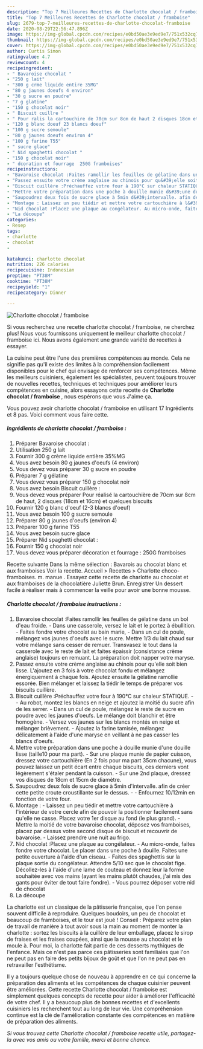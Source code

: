 ```yaml
---
description: "Top 7 Meilleures Recettes de Charlotte chocolat / framboise"
title: "Top 7 Meilleures Recettes de Charlotte chocolat / framboise"
slug: 2679-top-7-meilleures-recettes-de-charlotte-chocolat-framboise
date: 2020-08-29T22:56:47.896Z
image: https://img-global.cpcdn.com/recipes/e0bd50ae3e9ed9e7/751x532cq70/charlotte-chocolat-framboise-photo-principale-de-la-recette.jpg
thumbnail: https://img-global.cpcdn.com/recipes/e0bd50ae3e9ed9e7/751x532cq70/charlotte-chocolat-framboise-photo-principale-de-la-recette.jpg
cover: https://img-global.cpcdn.com/recipes/e0bd50ae3e9ed9e7/751x532cq70/charlotte-chocolat-framboise-photo-principale-de-la-recette.jpg
author: Curtis Simon
ratingvalue: 4.7
reviewcount: 4
recipeingredient:
- " Bavaroise chocolat "
- "250 g lait"
- "300 g crme liquide entire 35MG"
- "80 g jaunes doeufs 4 environ"
- "30 g sucre en poudre"
- "7 g glatine"
- "150 g chocolat noir"
- " Biscuit cuillre "
- " Pour ralis la cartouchire de 70cm sur 8cm de haut 2 disques 18cm et 16cm et quelques biscuits"
- "120 g blanc doeuf 23 blancs doeuf"
- "100 g sucre semoule"
- "80 g jaunes doeufs environ 4"
- "100 g farine T55"
- " sucre glace"
- " Nid spaghetti chocolat "
- "150 g chocolat noir"
- " dcoration et fourrage  250G framboises"
recipeinstructions:
- "Bavaroise chocolat :Faites ramollir les feuilles de gélatine dans un bol d&#39;eau froide. Dans une casserole, versez le lait et le portez à ébullition. Faites fondre votre chocolat au bain marie, Dans un cul de poule, mélangez vos jaunes d&#39;oeufs avec le sucre. Mettre 1/3 du lait chaud sur votre mélange sans cesser de remuer. Transvasez le tout dans la casserole avec le reste de lait et faites épaissir (consistance crème anglaise) toujours en remuant. La préparation doit napper votre maryse."
- "Passez ensuite votre crème anglaise au chinois pour qu&#39;elle soit bien lisse. L&#39;ajoutez en 3 fois à votre chocolat fondu et mélangez énergiquement à chaque fois. Ajoutez ensuite la gélatine ramollie essorée. Bien mélanger et laissez la tiédir le temps de préparer vos biscuits cuillère."
- "Biscuit cuillère :Préchauffez votre four à 190°C sur chaleur STATIQUE.  Au robot, montez les blancs en neige et ajoutez la moitié du sucre afin de les serrer. Dans un cul de poule, mélangez le reste de sucre en poudre avec les jaunes d&#39;oeufs. Le mélange doit blanchir et être homogène. Versez vos jaunes sur les blancs montés en neige et mélanger brièvement. Ajoutez la farine tamisée, mélangez délicatement à l&#39;aide d&#39;une maryse en veillant à ne pas casser les blancs d&#39;oeufs."
- "Mettre votre préparation dans une poche à douille munie d&#39;une douille lisse (taille10 pour ma part). Sur une plaque munie de papier cuisson, dressez votre cartouchière (En 2 fois pour ma part 35cm chacune), vous pouvez laissez un petit écart entre chaque biscuits, ces derniers vont légèrement s&#39;étaler pendant la cuisson. Sur une 2nd plaque, dressez vos disques de 18cm et 15cm de diamètre."
- "Saupoudrez deux fois de sucre glace à 5min d&#39;intervalle. afin de créer cette petite croute croustillante sur le dessus.  Enfournez 10/12min en fonction de votre four."
- "Montage : Laissez un peu tiédir et mettre votre cartouchière à l&#39;intérieur de votre cercle afin de pouvoir la positionner facilement sans qu&#39;elle ne casse. Placez votre 1er disque au fond (le plus grand). Mettre la moitié de votre bavaroise chocolat, déposez vos framboises, placez par dessus votre second disque de biscuit et recouvrir de bavaroise. Laissez prendre une nuit au frigo."
- "Nid chocolat :Placez une plaque au congélateur. Au micro-onde, faites fondre votre chocolat. Le placer dans une poche à douille. Faites une petite ouverture à l&#39;aide d&#39;un ciseau. Faites des spaghettis sur la plaque sortie du congélateur. Attendre 5/10 sec que le chocolat fige. Décollez-les à l&#39;aide d&#39;une lame de couteau et donnez leur la forme souhaitée avec vos mains (ayant les mains plutôt chaudes, j&#39;ai mis des gants pour éviter de tout faire fondre). Vous pourrez déposer votre nid de chocolat"
- "La découpe"
categories:
- Resep
tags:
- charlotte
- chocolat
- 

katakunci: charlotte chocolat  
nutrition: 226 calories
recipecuisine: Indonesian
preptime: "PT38M"
cooktime: "PT38M"
recipeyield: "1"
recipecategory: Dinner

---
```



![Charlotte chocolat / framboise](https://img-global.cpcdn.com/recipes/e0bd50ae3e9ed9e7/751x532cq70/charlotte-chocolat-framboise-photo-principale-de-la-recette.jpg)

Si vous recherchez une recette charlotte chocolat / framboise, ne cherchez plus! Nous vous fournissons uniquement le meilleur charlotte chocolat / framboise ici. Nous avons également une grande variété de recettes à essayer.

La cuisine peut être l'une des premières compétences au monde. Cela ne signifie pas qu'il existe des limites à la compréhension facilement disponibles pour le chef qui envisage de renforcer ses compétences. Même les meilleurs cuisiniers, également les spécialistes, peuvent toujours trouver de nouvelles recettes, techniques et techniques pour améliorer leurs compétences en cuisine, alors essayons cette recette de <strong> Charlotte chocolat / framboise </strong>, nous espérons que vous J'aime ça.

<!--inarticleads1-->

Vous pouvez avoir charlotte chocolat / framboise en utilisant 17 Ingrédients et 8 pas. Voici comment vous faire cette.

##### Ingrédients de charlotte chocolat / framboise :

1. Préparer  Bavaroise chocolat :
1. Utilisation 250 g lait
1. Fournir 300 g crème liquide entière 35%MG
1. Vous avez besoin 80 g jaunes d&#39;oeufs (4 environ)
1. Vous devez vous préparer 30 g sucre en poudre
1. Préparer 7 g gélatine
1. Vous devez vous préparer 150 g chocolat noir
1. Vous avez besoin  Biscuit cuillère :
1. Vous devez vous préparer  Pour réalisé la cartouchière de 70cm sur 8cm de haut, 2 disques (18cm et 16cm) et quelques biscuits
1. Fournir 120 g blanc d&#39;oeuf (2-3 blancs d&#39;oeuf)
1. Vous avez besoin 100 g sucre semoule
1. Préparer 80 g jaunes d&#39;oeufs (environ 4)
1. Préparer 100 g farine T55
1. Vous avez besoin  sucre glace
1. Préparer  Nid spaghetti chocolat :
1. Fournir 150 g chocolat noir
1. Vous devez vous préparer  décoration et fourrage : 250G framboises


Recette suivante Dans la même sélection : Bavarois au chocolat blanc et aux framboises Voir la recette. Accueil &gt; Recettes &gt; Charlotte choco-framboises. m. manue . Essayez cette recette de charlotte au chocolat et aux framboises de la chocolatière Juliette Brun. Enregistrer Un dessert facile à réaliser mais à commencer la veille pour avoir une bonne mousse. 

<!--inarticleads2-->

##### Charlotte chocolat / framboise instructions :

1. Bavaroise chocolat :Faites ramollir les feuilles de gélatine dans un bol d&#39;eau froide. - Dans une casserole, versez le lait et le portez à ébullition. - Faites fondre votre chocolat au bain marie, - Dans un cul de poule, mélangez vos jaunes d&#39;oeufs avec le sucre. Mettre 1/3 du lait chaud sur votre mélange sans cesser de remuer. Transvasez le tout dans la casserole avec le reste de lait et faites épaissir (consistance crème anglaise) toujours en remuant. La préparation doit napper votre maryse.
1. Passez ensuite votre crème anglaise au chinois pour qu&#39;elle soit bien lisse. L&#39;ajoutez en 3 fois à votre chocolat fondu et mélangez énergiquement à chaque fois. Ajoutez ensuite la gélatine ramollie essorée. Bien mélanger et laissez la tiédir le temps de préparer vos biscuits cuillère.
1. Biscuit cuillère :Préchauffez votre four à 190°C sur chaleur STATIQUE. -  - Au robot, montez les blancs en neige et ajoutez la moitié du sucre afin de les serrer. - Dans un cul de poule, mélangez le reste de sucre en poudre avec les jaunes d&#39;oeufs. Le mélange doit blanchir et être homogène. - Versez vos jaunes sur les blancs montés en neige et mélanger brièvement. - Ajoutez la farine tamisée, mélangez délicatement à l&#39;aide d&#39;une maryse en veillant à ne pas casser les blancs d&#39;oeufs.
1. Mettre votre préparation dans une poche à douille munie d&#39;une douille lisse (taille10 pour ma part). - Sur une plaque munie de papier cuisson, dressez votre cartouchière (En 2 fois pour ma part 35cm chacune), vous pouvez laissez un petit écart entre chaque biscuits, ces derniers vont légèrement s&#39;étaler pendant la cuisson. - Sur une 2nd plaque, dressez vos disques de 18cm et 15cm de diamètre.
1. Saupoudrez deux fois de sucre glace à 5min d&#39;intervalle. afin de créer cette petite croute croustillante sur le dessus. -  - Enfournez 10/12min en fonction de votre four.
1. Montage : - Laissez un peu tiédir et mettre votre cartouchière à l&#39;intérieur de votre cercle afin de pouvoir la positionner facilement sans qu&#39;elle ne casse. Placez votre 1er disque au fond (le plus grand). - Mettre la moitié de votre bavaroise chocolat, déposez vos framboises, placez par dessus votre second disque de biscuit et recouvrir de bavaroise. - Laissez prendre une nuit au frigo.
1. Nid chocolat :Placez une plaque au congélateur. - Au micro-onde, faites fondre votre chocolat. Le placer dans une poche à douille. Faites une petite ouverture à l&#39;aide d&#39;un ciseau. - Faites des spaghettis sur la plaque sortie du congélateur. Attendre 5/10 sec que le chocolat fige. Décollez-les à l&#39;aide d&#39;une lame de couteau et donnez leur la forme souhaitée avec vos mains (ayant les mains plutôt chaudes, j&#39;ai mis des gants pour éviter de tout faire fondre). - Vous pourrez déposer votre nid de chocolat
1. La découpe


La charlotte est un classique de la pâtisserie française, que l&#39;on pense souvent difficile à reproduire. Quelques boudoirs, un peu de chocolat et beaucoup de framboises, et le tour est joué ! Conseil : Préparez votre plan de travail de manière à tout avoir sous la main au moment de monter la charlotte : sortez les biscuits à la cuillère de leur emballage, placez le sirop de fraises et les fraises coupées, ainsi que la mousse au chocolat et le moule à. Pour moi, la charlotte fait partie de ces desserts mythiques de l&#39;enfance. Mais ce n&#39;est pas parce ces pâtisseries sont familiales que l&#39;on ne peut pas en faire des petits bijoux de goût et que l&#39;on ne peut pas en retravailler l&#39;esthétisme. 

<!--inarticleads1-->

<p>
Il y a toujours quelque chose de nouveau à apprendre en ce qui concerne la préparation des aliments et les compétences de chaque cuisinier peuvent être améliorées. Cette recette Charlotte chocolat / framboise est simplement quelques concepts de recette pour aider à améliorer l'efficacité de votre chef. Il y a beaucoup plus de bonnes recettes et d'excellents cuisiniers les recherchent tout au long de leur vie. Une compréhension continue est la clé de l'amélioration constante des compétences en matière de préparation des aliments.
</p>

<p>
<i>Si vous trouvez cette Charlotte chocolat / framboise recette utile, partagez-la avec vos amis ou votre famille, merci et bonne chance.</i>
</p>
